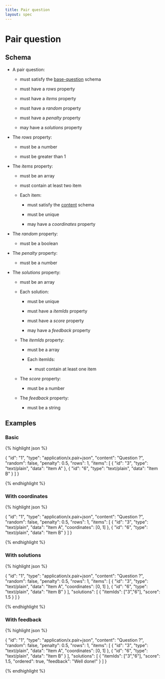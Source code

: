 ```yaml
---
title: Pair question
layout: spec
---
```


# Pair question

## Schema

* A pair question:

  * must satisfy the [base-question](base-question.html) schema

  * must have a *rows* property

  * must have a *items* property

  * must have a *random* property

  * must have a *penalty* property

  * may have a *solutions* property

* The *rows* property:

  * must be a number

  * must be greater than 1

* The *items* property:

  * must be an array

  * must contain at least two item

  * Each item:

    * must satisfy the [content](content.html) schema

    * must be unique

    * may have a *coordinates* property

* The *random* property:

  * must be a boolean

* The *penalty* property:

  * must be a number

* The *solutions* property:

  * must be an array

  * Each solution:

    * must be unique

    * must have a *itemIds* property

    * must have a *score* property

    * may have a *feedback* property

  * The *itemIds* property:

    * must be a array

    * Each itemIds:

      * must contain at least one item

  * The *score* property:

    * must be a number

  * The *feedback* property:

    * must be a string

## Examples

### Basic

{% highlight json %}

{
  "id": "1",
  "type": "application/x.pair+json",
  "content": "Question ?",
  "random": false,
  "penalty": 0.5,
  "rows": 1,
  "items": [
    {
      "id": "3",
      "type": "text/plain",
      "data": "Item A"
    },
    {
      "id": "6",
      "type": "text/plain",
      "data": "Item B"
    }
  ]
}


{% endhighlight %}

### With coordinates

{% highlight json %}

{
  "id": "1",
  "type": "application/x.pair+json",
  "content": "Question ?",
  "random": false,
  "penalty": 0.5,
  "rows": 1,
  "items": [
    {
      "id": "3",
      "type": "text/plain",
      "data": "Item A",
      "coordinates": [0, 1]
    },
    {
      "id": "6",
      "type": "text/plain",
      "data": "Item B"
    }
  ]
}


{% endhighlight %}

### With solutions

{% highlight json %}

{
  "id": "1",
  "type": "application/x.pair+json",
  "content": "Question ?",
  "random": false,
  "penalty": 0.5,
  "rows": 1,
  "items": [
    {
      "id": "3",
      "type": "text/plain",
      "data": "Item A",
      "coordinates": [0, 1]
    },
    {
      "id": "6",
      "type": "text/plain",
      "data": "Item B"
    }
  ],
  "solutions": [
    {
      "itemIds": ["3","6"],
      "score": 1.5
    }
  ]
}


{% endhighlight %}

### With feedback

{% highlight json %}

{
  "id": "1",
  "type": "application/x.pair+json",
  "content": "Question ?",
  "random": false,
  "penalty": 0.5,
  "rows": 1,
  "items": [
    {
      "id": "3",
      "type": "text/plain",
      "data": "Item A",
      "coordinates": [0, 1]
    },
    {
      "id": "6",
      "type": "text/plain",
      "data": "Item B"
    }
  ],
  "solutions": [
    {
      "itemIds": ["3","6"],
      "score": 1.5,
      "ordered": true,
      "feedback": "Well done!"
    }
  ]
}


{% endhighlight %}

